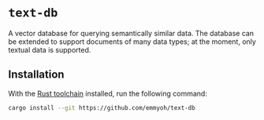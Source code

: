 # `text-db`

A vector database for querying semantically similar data.
The database can be extended to support documents of many data types; at the moment, only textual data is supported.

## Installation
With the [Rust toolchain](https://rustup.rs/) installed, run the following command:
```bash
cargo install --git https://github.com/emmyoh/text-db
```